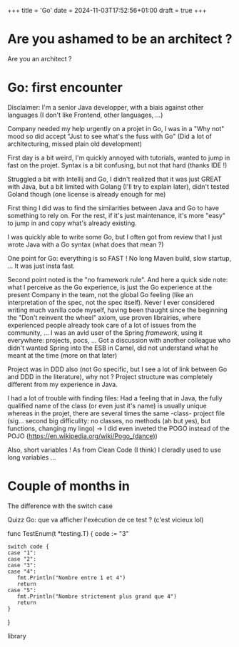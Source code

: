 +++
title = 'Go'
date = 2024-11-03T17:52:56+01:00
draft = true
+++

# Are you ashamed to be an architect ?
Are you an architect ?

# Go: first encounter

Disclaimer: I'm a senior Java developper, with a biais against other languages (I don't like Frontend, other languages, ...)

Company needed my help urgently on a projet in Go, I was in a "Why not" mood so did accept "Just to see what's the fuss with Go"
(Did a lot of architecturing, missed plain old development)

First day is a bit weird, I'm quickly annoyed with tutorials, wanted to jump in fast on the projet. 
Syntax is a bit confusing, but not that hard (thanks IDE !)

Struggled a bit with Intellij and Go, I didn't realized that it was just GREAT with Java, but a bit limited with Golang (I'll try to explain later), didn't tested Goland though (one license is already enough for me)

First thing I did was to find the similarities between Java and Go to have something to rely on. 
For the rest, if it's just maintenance, it's more "easy" to jump in and copy what's already existing.

I was quickly able to write some Go, but I often got from review that I just wrote Java with a Go syntax (what does that mean ?)

One point for Go: everything is so FAST ! No long Maven build, slow startup, ... It was just insta fast. 

Second point noted is the "no framework rule". And here a quick side note: what I perceive as the Go experience, is just the Go experience at the present Company in the team, not the global Go feeling (like an interpretation of the spec, not the spec itself).
Never I ever considered writing much vanilla code myself, having been thaught since the beginning the "Don't reinvent the wheel" axiom, use proven librairies, where experienced people already took care of a lot of issues from the community, ...
I was an avid user of the Spring *framework*, using it everywhere: projects, pocs, ... Got a discussion with another colleague who didn't wanted Spring into the ESB in Camel, did not understand what he meant at the time (more on that later)

Project was in DDD also (not Go specific, but I see a lot of link between Go and DDD in the literature), why not ? Project structure was completely different from my experience in Java. 

I had a lot of trouble with finding files: Had a feeling that in Java, the fully qualified name of the class (or even just it's name) is usually unique whereas in the projet, there are several times the same -class- project file (sig... second big difficulity: no classes, no methods (ah but yes), but functions, changing my lingo)
-> I did even inveted the POGO instead of the POJO (https://en.wikipedia.org/wiki/Pogo_(dance))

Also, short variables ! As from Clean Code (I think) I cleradly used to use long variables ...


# Couple of months in 

The difference with the switch case 

Quizz Go: que va afficher l'exécution de ce test ? (c'est vicieux lol)

func TestEnum(t *testing.T) {
    code := "3"

    switch code {
    case "1":
    case "2":
    case "3":
    case "4":
       fmt.Println("Nombre entre 1 et 4")
       return
    case "5":
       fmt.Println("Nombre strictement plus grand que 4")
       return
    }
}

library 